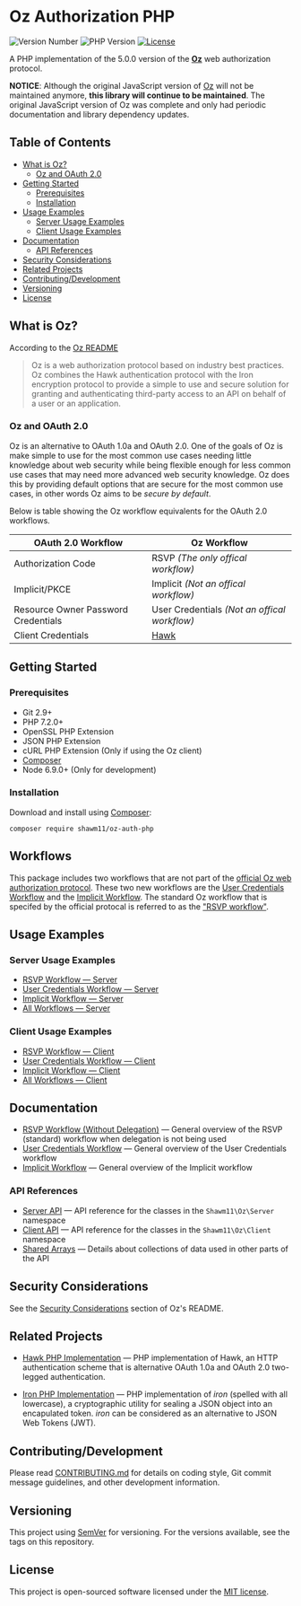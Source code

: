 Oz Authorization PHP
====================

![Version Number](https://img.shields.io/packagist/v/shawm11/oz-auth.svg)
![PHP Version](https://img.shields.io/packagist/php-v/shawm11/oz-auth.svg)
[![License](https://img.shields.io/github/license/shawm11/oz-auth-php.svg)](LICENSE.md)

A PHP implementation of the 5.0.0 version of the [**Oz**](https://github.com/outmoded/oz)
web authorization protocol.

**NOTICE**: Although the original JavaScript version of [Oz](https://github.com/outmoded/oz)
will not be maintained anymore, **this library will continue to be maintained**.
The original JavaScript version of Oz was complete and only had periodic
documentation and library dependency updates.

Table of Contents
-----------------

<!--lint disable list-item-spacing-->

- [What is Oz?](#what-is-oz)
  - [Oz and OAuth 2.0](#oz-and-oauth-2.0)
- [Getting Started](#getting-started)
  - [Prerequisites](#prerequisites)
  - [Installation](#installation)
- [Usage Examples](#usage-examples)
  - [Server Usage Examples](#server-usage-examples)
  - [Client Usage Examples](#client-usage-examples)
- [Documentation](#documentation)
  - [API References](#api-references)
- [Security Considerations](#security-considerations)
- [Related Projects](#related-projects)
- [Contributing/Development](#contributingdevelopment)
- [Versioning](#versioning)
- [License](#license)

<!--lint enable list-item-spacing-->

What is Oz?
-----------

According to the [Oz README](https://github.com/outmoded/oz/blob/master/README.md)

> Oz is a web authorization protocol based on industry best practices. Oz
> combines the Hawk authentication protocol with the Iron encryption protocol
> to provide a simple to use and secure solution for granting and authenticating
> third-party access to an API on behalf of a user or an application.

### Oz and OAuth 2.0

Oz is an alternative to OAuth 1.0a and OAuth 2.0. One of the goals of Oz is make
simple to use for the most common use cases needing little knowledge about web
security while being flexible enough for less common use cases that may need
more advanced web security knowledge. Oz does this by providing default options
that are secure for the most common use cases, in other words Oz aims to be
_secure by default_.

Below is table showing the Oz workflow equivalents for the OAuth 2.0 workflows.

| OAuth 2.0 Workflow                  | Oz Workflow                                      |
| ----------------------------------- | ------------------------------------------------ |
| Authorization Code                  | RSVP _(The only offical workflow)_               |
| Implicit/PKCE                       | Implicit _(Not an offical workflow)_             |
| Resource Owner Password Credentials | User Credentials _(Not an offical workflow)_     |
| Client Credentials                  | [Hawk](https://github.com/shawm11/hawk-auth-php) |

Getting Started
---------------

### Prerequisites

- Git 2.9+
- PHP 7.2.0+
- OpenSSL PHP Extension
- JSON PHP Extension
- cURL PHP Extension (Only if using the Oz client)
- [Composer](https://getcomposer.org/)
- Node 6.9.0+ (Only for development)

### Installation

Download and install using [Composer](https://getcomposer.org/):

```shell
composer require shawm11/oz-auth-php
```

Workflows
---------

This package includes two workflows that are not part of the
[official Oz web authorization protocol](https://github.com/outmoded/oz). These
two new workflows are the [User Credentials Workflow](docs/user-credentials-workflow.md)
and the [Implicit Workflow](docs/implicit-workflow.md). The standard Oz workflow
that is specifed by the official protocal is referred to as the ["RSVP workflow"](docs/rsvp-workflow-without-delegation.md).

Usage Examples
--------------

### Server Usage Examples

- [RSVP Workflow — Server](docs/usage-examples/rsvp-workflow-server.md)
- [User Credentials Workflow — Server](docs/usage-examples/user-credentials-workflow-server.md)
- [Implicit Workflow — Server](docs/usage-examples/implicit-workflow-server.md)
- [All Workflows — Server](docs/usage-examples/all-workflows-client.md)

### Client Usage Examples

- [RSVP Workflow — Client](docs/usage-examples/rsvp-workflow-client.md)
- [User Credentials Workflow — Client](docs/usage-examples/user-credentials-workflow-client.md)
- [Implicit Workflow — Client](docs/usage-examples/implicit-workflow-client.md)
- [All Workflows — Client](docs/usage-examples/all-workflows-client.md)

Documentation
-------------

<!--lint disable list-item-spacing-->

- [RSVP Workflow (Without Delegation)](docs/rsvp-workflow-without-delegation.md) —
  General overview of the RSVP (standard) workflow when delegation is not being
  used
- [User Credentials Workflow](docs/user-credentials-workflow.md) — General
  overview of the User Credentials workflow
- [Implicit Workflow](docs/implicit-workflow.md) — General overview of the
  Implicit workflow

### API References

- [Server API](docs/api-reference/server-api.md) — API reference for the classes
  in the `Shawm11\Oz\Server` namespace
- [Client API](docs/api-reference/server-api.md) — API reference for the classes
  in the `Shawm11\Oz\Client` namespace
- [Shared Arrays](docs/api-reference/shared-arrays.md) — Details about
  collections of data used in other parts of the API

<!--lint enable list-item-spacing-->

Security Considerations
-----------------------

See the [Security Considerations](https://github.com/outmoded/oz#security-considerations)
section of Oz's README.

Related Projects
----------------

- [Hawk PHP Implementation](https://github.com/shawm11/hawk-auth-php) — PHP
  implementation of Hawk, an HTTP authentication scheme that is alternative
  OAuth 1.0a and OAuth 2.0 two-legged authentication.

- [Iron PHP Implementation](https://github.com/shawm11/iron-crypto-php) — PHP
  implementation of _iron_ (spelled with all lowercase), a cryptographic utility
  for sealing a JSON object into an encapulated token. _iron_ can be considered
  as an alternative to JSON Web Tokens (JWT).

Contributing/Development
------------------------

Please read [CONTRIBUTING.md](CONTRIBUTING.md) for details on coding style, Git
commit message guidelines, and other development information.

Versioning
----------

This project using [SemVer](http://semver.org/) for versioning. For the versions
available, see the tags on this repository.

License
-------

This project is open-sourced software licensed under the [MIT license](https://opensource.org/licenses/MIT).
